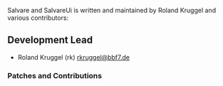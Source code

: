 Salvare and SalvareUi is written and maintained by Roland Kruggel andvarious contributors:## Development Lead- Roland Kruggel (rk) <rkruggel@bbf7.de>### Patches and Contributions
